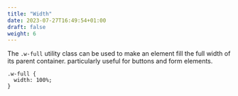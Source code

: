 ```yaml
---
title: "Width"
date: 2023-07-27T16:49:54+01:00
draft: false
weight: 6
---
```


The `.w-full` utility class can be used to make an element fill the full width of its parent container. particularly useful for buttons and form elements.

```
.w-full {
  width: 100%;
}
```